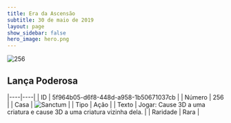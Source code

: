 ```yaml
---
title: Era da Ascensão
subtitle: 30 de maio de 2019
layout: page
show_sidebar: false
hero_image: hero.png
---
```


![256](https://cdn.keyforgegame.com/media/card_front/pt/435_256_6MHC6X3C2FG7_pt.png)

## Lança Poderosa

|----|----|
| ID | 5f964b05-d6f8-448d-a958-1b50671037cb |
| Número | 256 |
| Casa | ![Sanctum](https://archonarcana.com/images/thumb/c/c7/Sanctum.png/22px-Sanctum.png "Santuário") |
| Tipo | Ação |
| Texto | Jogar: Cause 3D a uma criatura e cause 3D a uma criatura vizinha dela. |
| Raridade | Rara |
